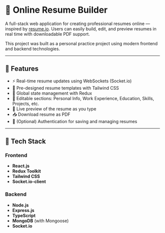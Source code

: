 # 📝 Online Resume Builder

A full-stack web application for creating professional resumes online — inspired by [resume.io](https://resume.io). Users can easily build, edit, and preview resumes in real time with downloadable PDF support.

This project was built as a personal practice project using modern frontend and backend technologies.

---

## 🚀 Features

- ⚡ Real-time resume updates using WebSockets (Socket.io)
- 🎨 Pre-designed resume templates with Tailwind CSS
- 🧠 Global state management with Redux
- 📝 Editable sections: Personal Info, Work Experience, Education, Skills, Projects, etc.
- 📄 Live preview of the resume as you type
- 📥 Download resume as PDF
- 🔐 (Optional) Authentication for saving and managing resumes

---

## 🧰 Tech Stack

### Frontend
- **React.js**
- **Redux Toolkit**
- **Tailwind CSS**
- **Socket.io-client**

### Backend
- **Node.js**
- **Express.js**
- **TypeScript**
- **MongoDB** (with Mongoose)
- **Socket.io**